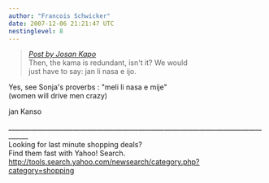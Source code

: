 ```yaml
---
author: "Francois Schwicker"
date: 2007-12-06 21:21:47 UTC
nestinglevel: 8
---
```

> [_Post by Josan Kapo_](/jvGipRwT/new-england-li-seme-lon-toki-pona.2#post24)  
> Then, the kama is redundant, isn't it? We would  
> just have to say: jan li nasa e ijo.  
> 

Yes, see Sonja's proverbs : "meli li nasa e mije"  
(women will drive men crazy)  
  
jan Kanso  
  
  
\_\_\_\_\_\_\_\_\_\_\_\_\_\_\_\_\_\_\_\_\_\_\_\_\_\_\_\_\_\_\_\_\_\_\_\_\_\_\_\_\_\_\_\_\_\_\_\_\_\_\_\_\_\_\_\_\_\_\_\_\_\_\_\_\_\_\_\_\_\_\_\_\_\_\_\_\_\_\_\_\_\_\_\_  
Looking for last minute shopping deals?  
Find them fast with Yahoo! Search. http://tools.search.yahoo.com/newsearch/category.php?category=shopping